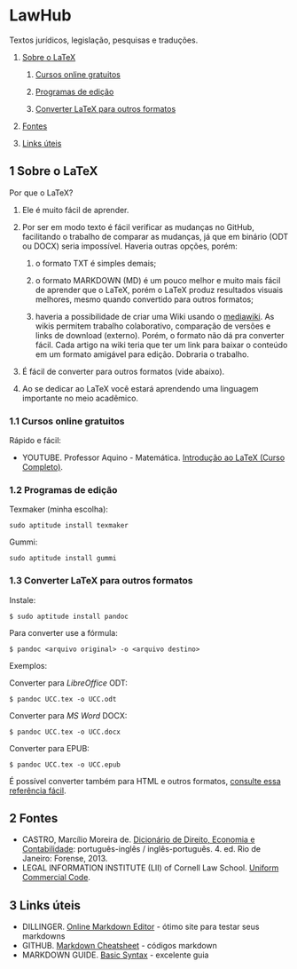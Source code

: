 # LawHub
Textos jurídicos, legislação, pesquisas e traduções.

1. [Sobre o LaTeX](https://github.com/Nerun/lawhub#1-sobre-o-latex)

    1. [Cursos online gratuitos](https://github.com/Nerun/lawhub#11-cursos-online-gratuitos)

    2. [Programas de edição](https://github.com/Nerun/lawhub#12-programas-de-edi%C3%A7%C3%A3o)

    3. [Converter LaTeX para outros formatos](https://github.com/Nerun/lawhub#13-converter-latex-para-outros-formatos)

2. [Fontes](https://github.com/Nerun/lawhub#2-fontes)

3. [Links úteis](https://github.com/Nerun/lawhub#3-links-%C3%BAteis)

## 1 Sobre o LaTeX
Por que o LaTeX?

1. Ele é muito fácil de aprender.

2. Por ser em modo texto é fácil verificar as mudanças no GitHub, facilitando o trabalho de comparar as mudanças, já que em binário (ODT ou DOCX) seria impossível. Haveria outras opções, porém:

    1. o formato TXT é simples demais;

    2. o formato MARKDOWN (MD) é um pouco melhor e muito mais fácil de aprender que o LaTeX, porém o LaTeX produz resultados visuais melhores, mesmo quando convertido para outros formatos;

    3. haveria a possibilidade de criar uma Wiki usando o [mediawiki](https://www.mediawiki.org). As wikis permitem trabalho colaborativo, comparação de versões e links de download (externo). Porém, o formato não dá pra converter fácil. Cada artigo na wiki teria que ter um link para baixar o conteúdo em um formato amigável para edição. Dobraria o trabalho.

3. É fácil de converter para outros formatos (vide abaixo).

4. Ao se dedicar ao LaTeX você estará aprendendo uma linguagem importante no meio acadêmico.

### 1.1 Cursos online gratuitos
Rápido e fácil:

* YOUTUBE. Professor Aquino - Matemática. [Introdução ao LaTeX (Curso Completo)](https://www.youtube.com/playlist?list=PLa_2246N48_p9ndUHlO255uvKtSR8mshE).

### 1.2 Programas de edição
Texmaker (minha escolha):
```
sudo aptitude install texmaker
```
Gummi:
```
sudo aptitude install gummi
```

### 1.3 Converter LaTeX para outros formatos
Instale:
```
$ sudo aptitude install pandoc
```
Para converter use a fórmula:
```
$ pandoc <arquivo original> -o <arquivo destino>
```
Exemplos:

Converter para *LibreOffice* ODT:
```
$ pandoc UCC.tex -o UCC.odt
```
Converter para *MS Word* DOCX:
```
$ pandoc UCC.tex -o UCC.docx
```
Converter para EPUB:
```
$ pandoc UCC.tex -o UCC.epub
```

É possível converter também para HTML e outros formatos, [consulte essa referência fácil](https://pandoc.org/demos.html).

## 2 Fontes
* CASTRO, Marcílio Moreira de. [Dicionário de Direito, Economia e Contabilidade](https://www.dropbox.com/s/g8h20zuppojlz0b/CASTRO%2C%20Marc%C3%ADlio%20Moreira%20de%20-%20Dicion%C3%A1rio%20de%20Direito%2C%20Economia%20e%20Contabilidade.pdf?dl=0): português-inglês / inglês-português. 4. ed. Rio de Janeiro: Forense, 2013.
* LEGAL INFORMATION INSTITUTE (LII) of Cornell Law School. [Uniform Commercial Code](https://www.law.cornell.edu/ucc).

## 3 Links úteis
* DILLINGER. [Online Markdown Editor](https://dillinger.io) - ótimo site para testar seus markdowns
* GITHUB. [Markdown Cheatsheet](https://github.com/adam-p/markdown-here/wiki/Markdown-Cheatsheet) - códigos markdown
* MARKDOWN GUIDE. [Basic Syntax](https://www.markdownguide.org/basic-syntax) - excelente guia
